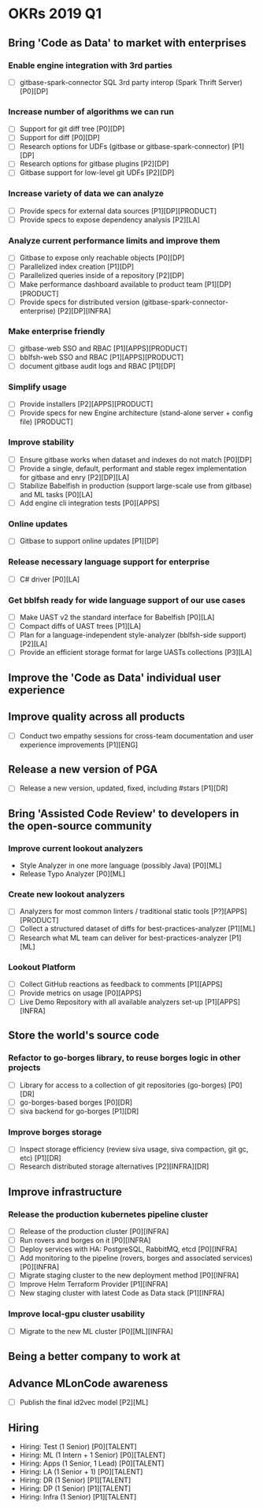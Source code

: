 # OKRs 2019 Q1

## Bring 'Code as Data' to market with enterprises

### Enable engine integration with 3rd parties

- [ ] gitbase-spark-connector SQL 3rd party interop (Spark Thrift Server) [P0][DP]

### Increase number of algorithms we can run

- [ ] Support for git diff tree [P0][DP]
- [ ] Support for diff [P0][DP]
- [ ] Research options for UDFs (gitbase or gitbase-spark-connector) [P1][DP]
- [ ] Research options for gitbase plugins [P2][DP]
- [ ] Gitbase support for low-level git UDFs [P2][DP]

### Increase variety of data we can analyze

- [ ] Provide specs for external data sources [P1][DP][PRODUCT]
- [ ] Provide specs to expose dependency analysis [P2][LA]

### Analyze current performance limits and improve them

- [ ] Gitbase to expose only reachable objects [P0][DP]
- [ ] Parallelized index creation [P1][DP]
- [ ] Parallelized queries inside of a repository [P2][DP]
- [ ] Make performance dashboard available to product team [P1][DP][PRODUCT]
- [ ] Provide specs for distributed version (gitbase-spark-connector-enterprise) [P2][DP][INFRA]

### Make enterprise friendly

- [ ] gitbase-web SSO and RBAC [P1][APPS][PRODUCT]
- [ ] bblfsh-web SSO and RBAC [P1][APPS][PRODUCT]
- [ ] document gitbase audit logs and RBAC [P1][DP]

### Simplify usage

- [ ] Provide installers [P2][APPS][PRODUCT]
- [ ] Provide specs for new Engine architecture (stand-alone server + config file) [PRODUCT]

### Improve stability

- [ ] Ensure gitbase works when dataset and indexes do not match [P0][DP]
- [ ] Provide a single, default, performant and stable regex implementation for gitbase and enry [P2][DP][LA]
- [ ] Stabilize Babelfish in production (support large-scale use from gitbase) and ML tasks [P0][LA]
- [ ] Add engine cli integration tests [P0][APPS]

### Online updates

- [ ] Gitbase to support online updates [P1][DP]

### Release necessary language support for enterprise

- [ ] C# driver [P0][LA]

### Get bblfsh ready for wide language support of our use cases

- [ ] Make UAST v2 the standard interface for Babelfish [P0][LA]
- [ ] Compact diffs of UAST trees [P1][LA]
- [ ] Plan for a language-independent style-analyzer (bblfsh-side support) [P2][LA]
- [ ] Provide an efficient storage format for large UASTs collections [P3][LA]

## Improve the 'Code as Data' individual user experience

## Improve quality across all products

- [ ] Conduct two empathy sessions for cross-team documentation and user experience improvements [P1][ENG]

## Release a new version of PGA

- [ ] Release a new version, updated, fixed, including #stars [P1][DR]

## Bring 'Assisted Code Review' to developers in the open-source community

### Improve current lookout analyzers

- Style Analyzer in one more language (possibly Java) [P0][ML]
- Release Typo Analyzer [P0][ML]

### Create new lookout analyzers

- [ ] Analyzers for most common linters / traditional static tools [P?][APPS][PRODUCT]
- [ ] Collect a structured dataset of diffs for best-practices-analyzer [P1][ML]
- [ ] Research what ML team can deliver for best-practices-analyzer [P1][ML]

### Lookout Platform

- [ ] Collect GitHub reactions as feedback to comments [P1][APPS]
- [ ] Provide metrics on usage [P0][APPS]
- [ ] Live Demo Repository with all available analyzers set-up [P1][APPS][INFRA]

## Store the world's source code

### Refactor to go-borges library, to reuse borges logic in other projects

- [ ] Library for access to a collection of git repositories (go-borges) [P0][DR]
- [ ] go-borges-based borges [P0][DR]
- [ ] siva backend for go-borges [P1][DR]

### Improve borges storage

- [ ] Inspect storage efficiency (review siva usage, siva compaction, git gc, etc) [P1][DR]
- [ ] Research distributed storage alternatives [P2][INFRA][DR]

## Improve infrastructure

### Release the production kubernetes pipeline cluster

- [ ] Release of the production cluster [P0][INFRA]
- [ ] Run rovers and borges on it [P0][INFRA]
- [ ] Deploy services with HA: PostgreSQL, RabbitMQ, etcd [P0][INFRA]
- [ ] Add monitoring to the pipeline (rovers, borges and associated services) [P0][INFRA]
- [ ] Migrate staging cluster to the new deployment method [P0][INFRA]
- [ ] Improve Helm Terraform Provider [P1][INFRA]
- [ ] New staging cluster with latest Code as Data stack [P1][INFRA]

### Improve local-gpu cluster usability

- [ ] Migrate to the new ML cluster [P0][ML][INFRA]

## Being a better company to work at

## Advance MLonCode awareness

- [ ] Publish the final id2vec model [P2][ML]

## Hiring

- Hiring: Test (1 Senior) [P0][TALENT]
- Hiring: ML (1 Intern + 1 Senior) [P0][TALENT]
- Hiring: Apps (1 Senior, 1 Lead) [P0][TALENT]
- Hiring: LA (1 Senior + 1) [P0][TALENT]
- Hiring: DR (1 Senior) [P1][TALENT]
- Hiring: DP (1 Senior) [P1][TALENT]
- Hiring: Infra (1 Senior) [P1][TALENT]
